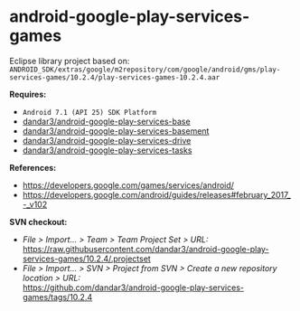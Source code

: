 # android-google-play-services-games

Eclipse library project based on:<br/>
`ANDROID_SDK/extras/google/m2repository/com/google/android/gms/play-services-games/10.2.4/play-services-games-10.2.4.aar`

**Requires:**
- `Android 7.1 (API 25) SDK Platform`
- [dandar3/android-google-play-services-base](https://github.com/dandar3/android-google-play-services-base/tree/10.2.4)
- [dandar3/android-google-play-services-basement](https://github.com/dandar3/android-google-play-services-basement/tree/10.2.4)
- [dandar3/android-google-play-services-drive](https://github.com/dandar3/android-google-play-services-drive/tree/10.2.4)
- [dandar3/android-google-play-services-tasks](https://github.com/dandar3/android-google-play-services-tasks/tree/10.2.4)

**References:**
- https://developers.google.com/games/services/android/
- https://developers.google.com/android/guides/releases#february_2017_-_v102

**SVN checkout:**
- _File > Import... > Team > Team Project Set > URL:_<br/>
  https://raw.githubusercontent.com/dandar3/android-google-play-services-games/10.2.4/.projectset
- _File > Import... > SVN > Project from SVN > Create a new repository location > URL:_<br/> 
  https://github.com/dandar3/android-google-play-services-games/tags/10.2.4
